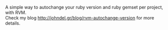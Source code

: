 A simple way to autochange your ruby version and ruby gemset per project, with RVM. <br />
Check my blog <a href="http://johndel.gr/blog/rvm-autochange-version">http://johndel.gr/blog/rvm-autochange-version</a> for more details.
